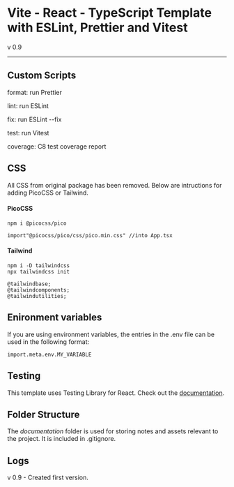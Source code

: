 # Vite - React - TypeScript Template with ESLint, Prettier and Vitest

v 0.9

---

## Custom Scripts

format: run Prettier

lint: run ESLint

fix: run ESLint --fix

test: run Vitest

coverage: C8 test coverage report

## CSS

All CSS from original package has been removed. Below are intructions for adding PicoCSS or Tailwind.

#### PicoCSS

```
npm i @picocss/pico
```

```
import"@picocss/pico/css/pico.min.css" //into App.tsx
```

#### Tailwind

```
npm i -D tailwindcss
npx tailwindcss init
```

```
@tailwindbase;
@tailwindcomponents;
@tailwindutilities;
```

## Enironment variables

If you are using environment variables, the entries in the .env file can be used in the following format:

`import.meta.env.MY_VARIABLE`

## Testing

This template uses Testing Library for React. Check out the [documentation](https://testing-library.com/docs/).

## Folder Structure

The *documentation* folder is used for storing notes and assets relevant to the project. It is included in .gitignore.

## Logs

v 0.9 - Created first version.

